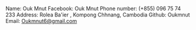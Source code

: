 Name: Ouk Mnut
Facebook: Ouk Mnut
Phone number: (+855) 096 75 74 233
Address: Rolea Ba'ier , Kompong Chhnang, Cambodia
Github: Oukmnut
Email: Oukmnut6@gmail.com

   
